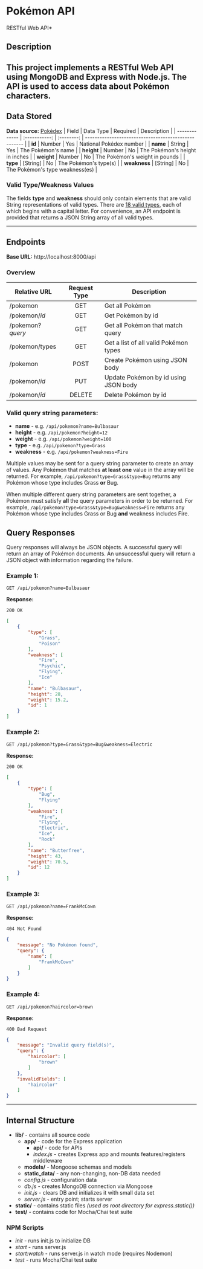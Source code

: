 # Pokémon API
RESTful Web API*  

## Description
This project implements a RESTful Web API using MongoDB and Express with Node.js. The API is used to access data about Pokémon characters.
---

## Data Stored
**Data source:** [Pokédex](https://www.pokemon.com/us/pokedex/)
| Field			| Data Type 	| Required	 | Description											|
| ------------- | :-----------: | :--------: | ---------------------------------------------------- |
| **id**		| Number		| Yes		 | National Pokédex number								|
| **name**		| String		| Yes		 | The Pokémon's name									|
| **height**	| Number		| No		 | The Pokémon's height in inches						|
| **weight**	| Number		| No		 | The Pokémon's weight	in pounds						|
| **type**		| [String]		| No		 | The Pokémon's type(s)								|
| **weakness** 	| [String]		| No		 | The Pokémon's type weakness(es)						|

### Valid Type/Weakness Values
The fields **type** and **weakness** should only contain elements that are valid String representations of valid types. There are [18 valid types](https://pokemon.fandom.com/wiki/Types), each of which begins with a capital letter. For convenience, an API endpoint is provided that returns a JSON String array of all valid types.

---

## Endpoints
**Base URL:** http://localhost:8000/api

### Overview
| Relative URL  	| Request Type  | Description 							|
| ----------------- |:-------------:| ------------------------------------- |
| /pokemon      	| GET		    | Get all Pokémon 						|
| /pokemon/*id* 	| GET	        | Get Pokémon by id 					|
| /pokemon?*query*  | GET	        | Get all Pokémon that match query 		|
| /pokemon/types 	| GET	        | Get a list of all valid Pokémon types |
| /pokemon		 	| POST	        | Create Pokémon using JSON body		|
| /pokemon/*id* 	| PUT	        | Update Pokémon by id using JSON body	|
| /pokemon/*id* 	| DELETE	    | Delete Pokémon by id					|

### Valid query string parameters:
* **name** - e.g. `/api/pokemon?name=Bulbasaur`
* **height** - e.g. `/api/pokemon?height=12`
* **weight** - e.g. `/api/pokemon?weight=100`
* **type** - e.g. `/api/pokemon?type=Grass`
* **weakness** - e.g. `/api/pokemon?weakness=Fire`

Multiple values may be sent for a query string parameter to create an array of values. Any Pokémon that matches **at least one** value in the array will be returned. For example, `/api/pokemon?type=Grass&type=Bug` returns any Pokémon whose type includes Grass **or** Bug.  

When multiple different query string parameters are sent together, a Pokémon must satisfy **all** the query parameters in order to be returned. For example, `/api/pokemon?type=Grass&type=Bug&weakness=Fire` returns any Pokémon whose type includes Grass or Bug **and** weakness includes Fire.

## Query Responses

Query responses will always be JSON objects. A successful query will return an array of Pokémon documents. An unsuccessful query will return a JSON object with information regarding the failure.

### Example 1:
```HTTP
GET /api/pokemon?name=Bulbasaur
```
**Response:**
```HTTP 
200 OK
```
```JSON
[
    {
        "type": [
            "Grass",
            "Poison"
        ],
        "weakness": [
            "Fire",
            "Psychic",
            "Flying",
            "Ice"
        ],
        "name": "Bulbasaur",
        "height": 28,
        "weight": 15.2,
        "id": 1
    }
]
```
### Example 2:
```HTTP
GET /api/pokemon?type=Grass&type=Bug&weakness=Electric
```
**Response:**
```HTTP 
200 OK
```
```JSON
[
    {
        "type": [
            "Bug",
            "Flying"
        ],
        "weakness": [
            "Fire",
            "Flying",
            "Electric",
            "Ice",
            "Rock"
        ],
        "name": "Butterfree",
        "height": 43,
        "weight": 70.5,
        "id": 12
    }
]
```
### Example 3:
```HTTP
GET /api/pokemon?name=FrankMcCown
```
**Response:**
```HTTP 
404 Not Found
```
```JSON
{
    "message": "No Pokémon found",
    "query": {
        "name": [
            "FrankMcCown"
        ]
    }
}
```
### Example 4:
```HTTP
GET /api/pokemon?haircolor=brown
```
**Response:**
```HTTP 
400 Bad Request
```
```JSON
{
    "message": "Invalid query field(s)",
    "query": {
        "haircolor": [
            "brown"
        ]
    },
    "invalidFields": [
        "haircolor"
    ]
}
```

---

## Internal Structure
* **lib/** - contains all source code
	* **app/** - code for the Express application
		* **api/** - code for APIs
		* *index.js* - creates Express app and mounts features/registers middleware
	* **models/** - Mongoose schemas and models
	* **static_data/** - any non-changing, non-DB data needed
	* *config.js* - configuration data
	* *db.js* - creates MongoDB connection via Mongoose
	* *init.js* - clears DB and initializes it with small data set
	* *server.js* - entry point; starts server
* **static/** - contains static files *(used as root directory for express.static())*
* **test/** - contains code for Mocha/Chai test suite

### NPM Scripts
* *init* - runs init.js to initialize DB
* *start* - runs server.js
* *start:watch* - runs server.js in watch mode (requires Nodemon)
* *test* - runs Mocha/Chai test suite
